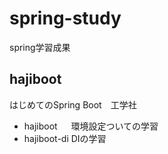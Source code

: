 # spring-study
spring学習成果

## hajiboot
はじめてのSpring Boot　工学社
- hajiboot 　 環境設定ついての学習
- hajiboot-di DIの学習
